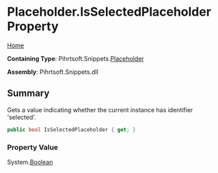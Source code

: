 <a name="_top"></a>

# Placeholder\.IsSelectedPlaceholder Property

[Home](../../../../README.md#_top)

**Containing Type**: Pihrtsoft\.Snippets\.[Placeholder](../README.md#_top)

**Assembly**: Pihrtsoft\.Snippets\.dll

## Summary

Gets a value indicating whether the current instance has identifier 'selected'\.

```csharp
public bool IsSelectedPlaceholder { get; }
```

### Property Value

System\.[Boolean](https://docs.microsoft.com/en-us/dotnet/api/system.boolean)

